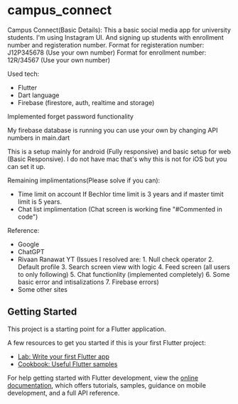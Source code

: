 # campus_connect
Campus Connect(Basic Details):
This a basic social media app for university students. I'm using Instagram UI. And signing up students with enrollment number and registeration number.
Format for registeration number: J12P345678 (Use your own number)
Format for enrollment number: 12R/34567 (Use your own number)

Used tech:
- Flutter
- Dart language
- Firebase (firestore, auth, realtime and storage)

Implemented forget password functionality

My firebase database is running you can use your own by changing API numbers in main.dart

This is a setup mainly for android (Fully responsive) and basic setup for web (Basic Responsive).
I do not have mac that's why this is not for iOS but you can set it up.

Remaining implimentations(Please solve if you can):
- Time limit on account If Bechlor time limit is 3 years and if master timit limit is 5 years.
- Chat list implimentation (Chat screen is working fine "#Commented in code")

Reference:
- Google
- ChatGPT
- Rivaan Ranawat YT
    (Issues I resolved are: 1. Null check operator
                            2. Default profile
                            3. Search screen view with logic
                            4. Feed screen (all users to only following)
                            5. Chat functionlity (implemented completely)
                            6. Some basic error and intisalizations
                            7. Firebase errors)
- Some other sites
                        
## Getting Started

This project is a starting point for a Flutter application.

A few resources to get you started if this is your first Flutter project:

- [Lab: Write your first Flutter app](https://docs.flutter.dev/get-started/codelab)
- [Cookbook: Useful Flutter samples](https://docs.flutter.dev/cookbook)

For help getting started with Flutter development, view the
[online documentation](https://docs.flutter.dev/), which offers tutorials,
samples, guidance on mobile development, and a full API reference.
